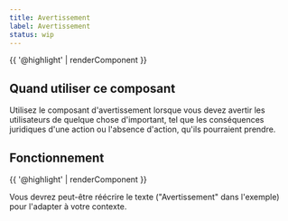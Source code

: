 ```yaml
---
title: Avertissement
label: Avertissement
status: wip
---
```


{{ '@highlight' | renderComponent }}

## Quand utiliser ce composant

Utilisez le composant d'avertissement lorsque vous devez avertir les
utilisateurs de quelque chose d'important, tel que les conséquences juridiques
d'une action ou l'absence d'action, qu'ils pourraient prendre.

## Fonctionnement

{{ '@highlight' | renderComponent }}

Vous devrez peut-être réécrire le texte ("Avertissement" dans l'exemple)
pour l'adapter à votre contexte.

